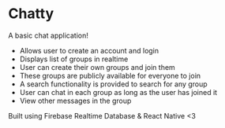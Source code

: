 # Chatty

A basic chat application!

- Allows user to create an account and login
- Displays list of groups in realtime
- User can create their own groups and join them
- These groups are publicly available for everyone to join
- A search functionality is provided to search for any group
- User can chat in each group as long as the user has joined it
- View other messages in the group

Built using Firebase Realtime Database & React Native <3
